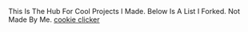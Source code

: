 This Is The Hub For Cool Projects I Made. Below Is A List I Forked. Not Made By Me.
[cookie clicker](1mBounty.Github.io/cookieclicker)
